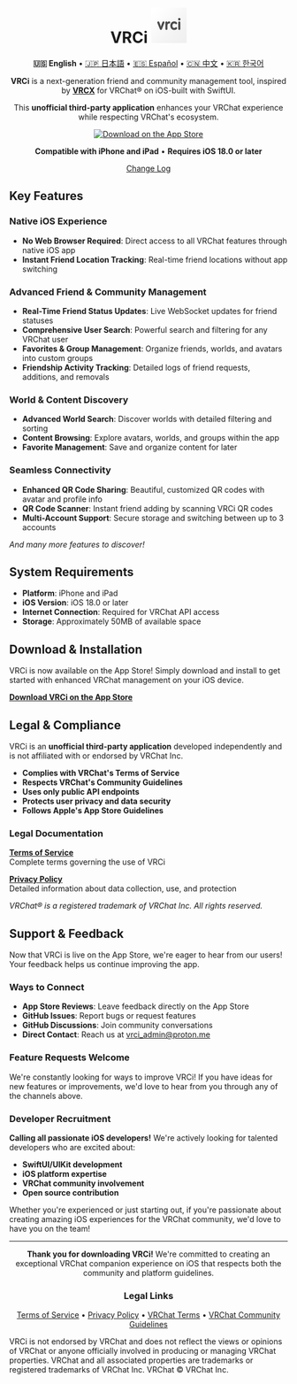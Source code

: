 <div align="center">

# VRCi <img src="./icon/icon.png" width="64" height="64"> </img> 

**🇺🇸 English** • [🇯🇵 日本語](README_ja.md) • [🇪🇸 Español](README_es.md) • [🇨🇳 中文](README_cn.md) • [🇰🇷 한국어](README_kr.md)

**VRCi** is a next-generation friend and community management tool, inspired by [**VRCX**](https://github.com/vrcx-team/VRCX) for VRChat® on iOS-built with SwiftUI. 

This **unofficial third-party application** enhances your VRChat experience while respecting VRChat's ecosystem.

[![Download on the App Store](https://tools.applemediaservices.com/api/badges/download-on-the-app-store/black/en-us?size=250x83&releaseDate=1640995200)](https://apps.apple.com/us/app/vrci/id6746643250)

**Compatible with iPhone and iPad** • **Requires iOS 18.0 or later**

[Change Log](CHANGELOG.md)

<div align="left">

## Key Features

### **Native iOS Experience**
- **No Web Browser Required**: Direct access to all VRChat features through native iOS app
- **Instant Friend Location Tracking**: Real-time friend locations without app switching

### **Advanced Friend & Community Management**
- **Real-Time Friend Status Updates**: Live WebSocket updates for friend statuses
- **Comprehensive User Search**: Powerful search and filtering for any VRChat user
- **Favorites & Group Management**: Organize friends, worlds, and avatars into custom groups
- **Friendship Activity Tracking**: Detailed logs of friend requests, additions, and removals

### **World & Content Discovery**
- **Advanced World Search**: Discover worlds with detailed filtering and sorting
- **Content Browsing**: Explore avatars, worlds, and groups within the app
- **Favorite Management**: Save and organize content for later

### **Seamless Connectivity**
- **Enhanced QR Code Sharing**: Beautiful, customized QR codes with avatar and profile info
- **QR Code Scanner**: Instant friend adding by scanning VRCi QR codes
- **Multi-Account Support**: Secure storage and switching between up to 3 accounts

*And many more features to discover!*

## System Requirements

- **Platform**: iPhone and iPad
- **iOS Version**: iOS 18.0 or later
- **Internet Connection**: Required for VRChat API access
- **Storage**: Approximately 50MB of available space

## Download & Installation

VRCi is now available on the App Store! Simply download and install to get started with enhanced VRChat management on your iOS device.

**[Download VRCi on the App Store](https://apps.apple.com/us/app/vrci/id6746643250)**

## Legal & Compliance

VRCi is an **unofficial third-party application** developed independently and is not affiliated with or endorsed by VRChat Inc.

- **Complies with VRChat's Terms of Service**
- **Respects VRChat's Community Guidelines**  
- **Uses only public API endpoints**
- **Protects user privacy and data security**
- **Follows Apple's App Store Guidelines**

### Legal Documentation

**[Terms of Service](https://vrci-eula-deploy.vercel.app/terms)**  
Complete terms governing the use of VRCi

**[Privacy Policy](https://vrci-eula-deploy.vercel.app/privacy)**  
Detailed information about data collection, use, and protection

*VRChat® is a registered trademark of VRChat Inc. All rights reserved.*

## Support & Feedback

Now that VRCi is live on the App Store, we're eager to hear from our users! Your feedback helps us continue improving the app.

### Ways to Connect
- **App Store Reviews**: Leave feedback directly on the App Store
- **GitHub Issues**: Report bugs or request features
- **GitHub Discussions**: Join community conversations
- **Direct Contact**: Reach us at vrci_admin@proton.me

### Feature Requests Welcome

We're constantly looking for ways to improve VRCi! If you have ideas for new features or improvements, we'd love to hear from you through any of the channels above.

### Developer Recruitment

**Calling all passionate iOS developers!** We're actively looking for talented developers who are excited about:
- **SwiftUI/UIKit development**
- **iOS platform expertise**  
- **VRChat community involvement**
- **Open source contribution**

Whether you're experienced or just starting out, if you're passionate about creating amazing iOS experiences for the VRChat community, we'd love to have you on the team!

---

<div align="center">

**Thank you for downloading VRCi!** We're committed to creating an exceptional VRChat companion experience on iOS that respects both the community and platform guidelines.

### Legal Links
[Terms of Service](https://vrci-eula-deploy.vercel.app/terms) • [Privacy Policy](https://vrci-eula-deploy.vercel.app/privacy) • [VRChat Terms](https://hello.vrchat.com/legal) • [VRChat Community Guidelines](https://hello.vrchat.com/community-guidelines)

</div>

VRCi is not endorsed by VRChat and does not reflect the views or opinions of VRChat or anyone officially involved in producing or managing VRChat properties. VRChat and all associated properties are trademarks or registered trademarks of VRChat Inc. VRChat © VRChat Inc.
